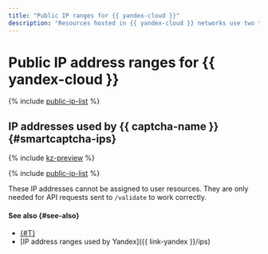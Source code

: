 ```yaml
---
title: "Public IP ranges for {{ yandex-cloud }}"
description: "Resources hosted in {{ yandex-cloud }} networks use two types of public IP addresses: {{ yandex-cloud }} resources IPs and {{ yandex-cloud }} services IPs."
---
```


# Public IP address ranges for {{ yandex-cloud }}

{% include [public-ip-list](../../_includes/vpc/public-ip-list.md) %}

## IP addresses used by {{ captcha-name }} {#smartcaptcha-ips}

{% include [kz-preview](../../_includes/kz-preview.md) %}

{% include [public-ip-list](../../_includes/smartcaptcha-ips.md) %}

These IP addresses cannot be assigned to user resources. They are only needed for API requests sent to `/validate` to work correctly.

#### See also {#see-also}

* [{#T}](../../smartcaptcha/concepts/ips.md)
* [IP address ranges used by Yandex]({{ link-yandex }}/ips)